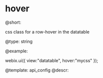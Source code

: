 hover
=============

@short:

css class for a row-hover in the datatable

@type:  string

@example:

<style type="text/css">
	.myhover{
		background: #F0DCB6;
	}
</style>
        
webix.ui({
	view:"datatable",
    hover:"mycss"
});


@template:	api_config
@descr:


